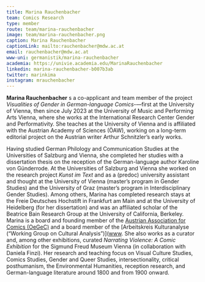 ```yaml
---
title: Marina Rauchenbacher
team: Comics Research
type: member
route: team/marina-rauchenbacher
image: team/marina-rauchenbacher.png
caption: Marina Rauchenbacher
captionLink: mailto:rauchenbacher@mdw.ac.at
email: rauchenbacher@mdw.ac.at
www-uni: germanistik/marina-rauchenbacher
academia: https://univie.academia.edu/MarinaRauchenbacher
linkedin: marina-rauchenbacher-b007b3ab
twitter: marinkima
instagram: mrauchenbacher
---
```

**Marina Rauchenbacher** s a co-applicant and team member of the project _Visualities of Gender in German-language Comics_-—first at the University of Vienna, then since July 2023 at the University of Music and Performing Arts Vienna, where she works at the International Research Center Gender and Performativity. She teaches at the University of Vienna and is affiliated with the Austrian Academy of Sciences (ÖAW), working on a long-term editorial project on the Austrian writer Arthur Schnitzler’s early works.

<!-- more -->

Having studied German Philology and Communication Studies at the Universities of Salzburg and Vienna, she completed her studies with a dissertation thesis on the reception of the German-language author Karoline von Günderrode. At the Universities of Salzburg and Vienna she worked on the research project _Kunst im Text_ and as a (predoc) university assistant and thought at the University of Vienna (master’s program in Gender Studies) and the University of Graz (master’s program in Interdisciplinary Gender Studies). Among others, Marina has completed research stays at the Freie Deutsches Hochstift in Frankfurt am Main and at the University of Heidelberg (for her dissertation) and was an affiliated scholar of the Beatrice Bain Research Group at the University of California, Berkeley. Marina is a board and founding member of the [Austrian Association for Comics (OeGeC)](https://oegec.com/) and a board member of the [Arbeitskreis Kulturanalyse (“Working Group on Cultural Analysis”)]([www](https://www.kulturanalyse.at). She also works as a curator and, among other exhibitions, curated _Narrating Violence: A Comic Exhibition_ for the Sigmund Freud Museum Vienna (in collaboration with Daniela Finzi). Her research and teaching focus on Visual Culture Studies, Comics Studies, Gender and Queer Studies, intersectionality, critical posthumanism, the Environmental Humanities, reception research, and German-language literature around 1800 and from 1900 onward.
